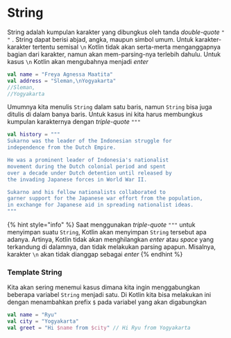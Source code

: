 # String

String adalah kumpulan karakter yang dibungkus oleh tanda _double-quote_ `" "` .  String dapat berisi abjad, angka, maupun simbol umum. Untuk karakter-karakter tertentu semisal `\n` Kotlin tidak akan serta-merta menganggapnya bagian dari karakter, namun akan mem-parsing-nya terlebih dahulu. Untuk kasus `\n` Kotlin akan mengubahnya menjadi _enter_

```kotlin
val name = "Freya Agnessa Maatita"
val address = "Sleman,\nYogyakarta"
//Sleman,
//Yogyakarta
```

Umumnya kita menulis `String` dalam satu baris, namun `String` bisa juga ditulis di dalam banya baris. Untuk kasus ini kita harus membungkus kumpulan karakternya dengan _triple-quote_ `"""`

```kotlin
val history = """
Sukarno was the leader of the Indonesian struggle for 
independence from the Dutch Empire. 

He was a prominent leader of Indonesia's nationalist 
movement during the Dutch colonial period and spent 
over a decade under Dutch detention until released by 
the invading Japanese forces in World War II. 

Sukarno and his fellow nationalists collaborated to 
garner support for the Japanese war effort from the population,
in exchange for Japanese aid in spreading nationalist ideas.
"""
```

{% hint style="info" %}
Saat menggunakan _triple-quote_ `"""` untuk menyimpan suatu `String`,  Kotlin akan menyimpan `String` tersebut apa adanya. Artinya, Kotlin tidak akan menghilangkan _enter_ atau _space_ yang terkandung di dalamnya, dan tidak melakukan parsing apapun. Misalnya, karakter `\n` akan tidak dianggap sebagai _enter_
{% endhint %}

### Template String

Kita akan sering menemui kasus dimana kita ingin menggabungkan beberapa variabel `String` menjadi satu. Di Kotlin kita bisa melakukan ini dengan menambahkan prefix `$` pada variabel yang akan digabungkan

```kotlin
val name = "Ryu"
val city = "Yogyakarta"
val greet = "Hi $name from $city" // Hi Ryu from Yogyakarta
```



